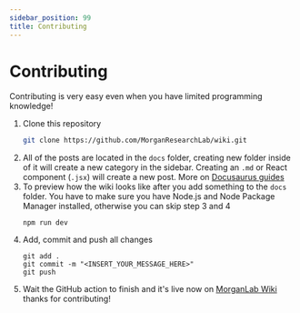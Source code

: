 ```yaml
---
sidebar_position: 99
title: Contributing
---
```


# Contributing

Contributing is very easy even when you have limited programming knowledge!

1. Clone this repository
    ```bash
    git clone https://github.com/MorganResearchLab/wiki.git
    ```
1. All of the posts are located in the `docs` folder, creating new folder inside of it will create a new category in the sidebar. Creating an `.md` or React component (`.jsx`) will create a new post. More on [Docusaurus guides](https://docusaurus.io/docs/category/guides)
1. To preview how the wiki looks like after you add something to the `docs` folder. You have to make sure you have Node.js and Node Package Manager installed, otherwise you can skip step 3 and 4
    ```
    npm run dev
    ```
1. Add, commit and push all changes
    ```
    git add .
    git commit -m "<INSERT_YOUR_MESSAGE_HERE>"
    git push
    ```
1. Wait the GitHub action to finish and it's live now on [MorganLab Wiki](https://morganresearchlab.github.io/Wiki/) thanks for contributing!